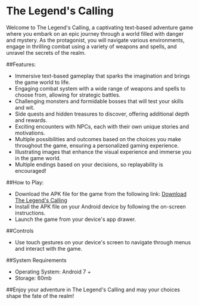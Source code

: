 # **The Legend's Calling**

Welcome to The Legend's Calling, a captivating text-based adventure game where you embark on an epic journey through a world filled with danger and mystery. As the protagonist, you will navigate various environments, engage in thrilling combat using a variety of weapons and spells, and unravel the secrets of the realm.

##Features:
- Immersive text-based gameplay that sparks the imagination and brings the game world to life.
- Engaging combat system with a wide range of weapons and spells to choose from, allowing for strategic battles.
- Challenging monsters and formidable bosses that will test your skills and wit.
- Side quests and hidden treasures to discover, offering additional depth and rewards.
- Exciting encounters with NPCs, each with their own unique stories and motivations.
- Multiple possibilities and outcomes based on the choices you make throughout the game, ensuring a personalized gaming experience.
- Illustrating images that enhance the visual experience and immerse you in the game world.
- Multiple endings based on your decisions, so replayability is encouraged!

##How to Play:
- Download the APK file for the game from the following link: [Download The Legend's Calling](https://drive.google.com/file/d/1VnId3KeVzvFI4GZd-rOh8z836Jyx3JZ_/view?usp=sharing)
- Install the APK file on your Android device by following the on-screen instructions.
- Launch the game from your device's app drawer.

##Controls
- Use touch gestures on your device's screen to navigate through menus and interact with the game.
  
##System Requirements
- Operating System: Android 7 +
- Storage: 60mb

##Enjoy your adventure in The Legend's Calling and may your choices shape the fate of the realm!
